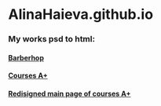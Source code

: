 # **AlinaHaieva.github.io**

### My works psd to html:

#### [Barberhop](http://AlinaHaieva.github.io/barbershop)
#### [Courses A+](https://alinahaieva.github.io/A+)
#### [Redisigned main page of courses A+](https://alinahaieva.github.io/RedisignedA+)
